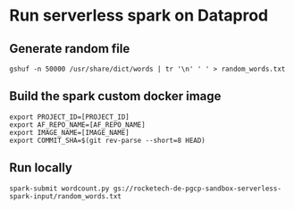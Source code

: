 # Run serverless spark on Dataprod

## Generate random file
```
gshuf -n 50000 /usr/share/dict/words | tr '\n' ' ' > random_words.txt
```

## Build the spark custom docker image
```
export PROJECT_ID=[PROJECT_ID]
export AF_REPO_NAME=[AF_REPO_NAME]
export IMAGE_NAME=[IMAGE_NAME]
export COMMIT_SHA=$(git rev-parse --short=8 HEAD)
```

## Run locally
```
spark-submit wordcount.py gs://rocketech-de-pgcp-sandbox-serverless-spark-input/random_words.txt
```